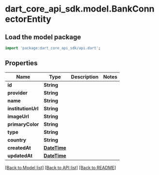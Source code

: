 # dart_core_api_sdk.model.BankConnectorEntity

## Load the model package
```dart
import 'package:dart_core_api_sdk/api.dart';
```

## Properties
Name | Type | Description | Notes
------------ | ------------- | ------------- | -------------
**id** | **String** |  | 
**provider** | **String** |  | 
**name** | **String** |  | 
**institutionUrl** | **String** |  | 
**imageUrl** | **String** |  | 
**primaryColor** | **String** |  | 
**type** | **String** |  | 
**country** | **String** |  | 
**createdAt** | [**DateTime**](DateTime.md) |  | 
**updatedAt** | [**DateTime**](DateTime.md) |  | 

[[Back to Model list]](../README.md#documentation-for-models) [[Back to API list]](../README.md#documentation-for-api-endpoints) [[Back to README]](../README.md)


